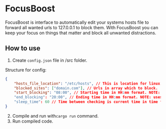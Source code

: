 # FocusBoost
FocusBoost is interface to automatically edit your systems hosts file to forward all wanted urls to 127.0.0.1 to block them. With FocusBoost you can keep your focus on things that matter and block all unwanted distractions.

## How to use
1. Create `config.json` file in /src folder.

Structure for config:
```JSON
{
    "hosts_file_location": "/etc/hosts", // This is location for linux.
    "blocked_sites": ["domain.com"], // Urls in array which to block. 
    "start_blocking": "08:00", // Starting time in HH:mm format. NOTE: uses 24h system.
    "end_blocking": "20:00", // Ending time in HH:mm format. NOTE: uses 24h system.
    "sleep_time": 60 // Time between checking is current time in time frame in seconds.
}
```

2. Compile and run with`cargo run` command.
3. Run compiled code.